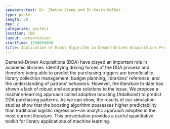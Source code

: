 ```yaml
---
speakers-text: Dr. Zhehan Jiang and Dr.Kevin Walker
type: poster
length: 30
day: 2
categories: posters
location: TBD
layout: presentation
startTime: 1550694600
title: Application of Boost Algorithm in Demand-Driven Acquisitions Prediction&#58; A Machine-Learning Approach
---
```

Demand-Driven Acquisitions (DDA) have played an important role in academic libraries. Identifying driving forces of the DDA process and therefore being able to predict the purchasing triggers are beneficial to library collection management, budget planning, librarians’ reference, and the understanding of patrons’ behaviors. However, the literature to date has shown a lack of robust and accurate solutions to the issue. We propose a machine-learning approach called adaptive boosting (AdaBoost) to predict DDA purchasing patterns. As we can show, the results of our simulation studies show that the boosting algorithm possesses higher predictability than traditional logistic regression—an analytic approach adopted in the most current literature. This presentation provides a useful quantitative toolkit for library applications of machine learning.
